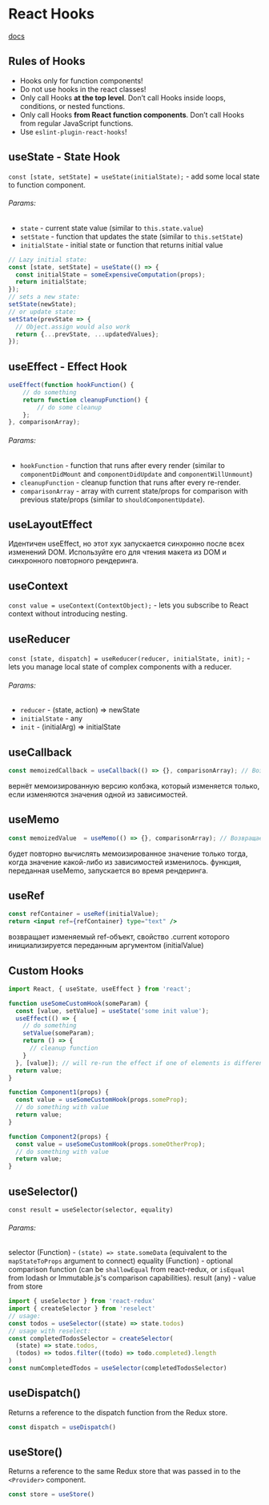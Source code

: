 # React Hooks

[docs](https://reactjs.org/docs/hooks-reference.html)

## Rules of Hooks

* Hooks only for function components!
* Do not use hooks in the react classes!
* Only call Hooks **at the top level**. Don’t call Hooks inside loops, conditions, or nested functions.
* Only call Hooks **from React function components**. Don’t call Hooks from regular JavaScript functions.
* Use `eslint-plugin-react-hooks`!


## useState - State Hook

`const [state, setState] = useState(initialState);` - add some local state to function component.

###### Params:
* `state` - current state value (similar to `this.state.value`)
* `setState` - function that updates the state (similar to `this.setState`)
* `initialState` - initial state or function that returns initial value

```jsx
// Lazy initial state:
const [state, setState] = useState(() => {
  const initialState = someExpensiveComputation(props);
  return initialState;
});
// sets a new state:
setState(newState);
// or update state:
setState(prevState => {
  // Object.assign would also work
  return {...prevState, ...updatedValues};
});
```


## useEffect - Effect Hook

```jsx
useEffect(function hookFunction() {
    // do something
    return function cleanupFunction() {
        // do some cleanup
    };
}, comparisonArray);
```
###### Params:
* `hookFunction` - function that runs after every render (similar to `componentDidMount` and `componentDidUpdate` and `componentWillUnmount`)
* `cleanupFunction` - cleanup function that runs after every re-render.
* `comparisonArray` - array with current state/props for comparison with previous state/props (similar to `shouldComponentUpdate`).


## useLayoutEffect

Идентичен useEffect, но этот хук запускается синхронно после всех изменений DOM. 
Используйте его для чтения макета из DOM и синхронного повторного рендеринга.


## useContext

`const value = useContext(ContextObject);` - lets you subscribe to React context without introducing nesting.


## useReducer

`const [state, dispatch] = useReducer(reducer, initialState, init);` - lets you manage local state of complex components with a reducer.

###### Params:
* `reducer` - (state, action) => newState
* `initialState` - any
* `init` - (initialArg) => initialState


## useCallback

```jsx
const memoizedCallback = useCallback(() => {}, comparisonArray); // Возвращает мемоизированный колбэк.
```
вернёт мемоизированную версию колбэка, который изменяется только, если изменяются значения одной из зависимостей.


## useMemo

```jsx
const memoizedValue  = useMemo(() => {}, comparisonArray); // Возвращает мемоизированное значение.
```
будет повторно вычислять мемоизированное значение только тогда, когда значение какой-либо из зависимостей изменилось.
функция, переданная useMemo, запускается во время рендеринга.


## useRef

```jsx
const refContainer = useRef(initialValue);
return <input ref={refContainer} type="text" />
```
возвращает изменяемый ref-объект, свойство .current которого инициализируется переданным аргументом (initialValue)


## Custom Hooks

```jsx
import React, { useState, useEffect } from 'react';

function useSomeCustomHook(someParam) {
  const [value, setValue] = useState('some init value');
  useEffect(() => {
    // do something
    setValue(someParam);
    return () => {
      // cleanup function
    }
  }, [value]); // will re-run the effect if one of elements is different.
  return value;
}

function Component1(props) {
  const value = useSomeCustomHook(props.someProp);
  // do something with value
  return value;
}

function Component2(props) {
  const value = useSomeCustomHook(props.someOtherProp);
  // do something with value
  return value;
}
```


## useSelector()
```tsx
const result = useSelector(selector, equality)
```
###### Params:
selector (Function) - `(state) => state.someData` (equivalent to the `mapStateToProps` argument to connect)
equality (Function) - optional comparison function (can be `shallowEqual` from  react-redux, or `isEqual` from lodash or Immutable.js's comparison capabilities).
result (any) - value from store

```jsx
import { useSelector } from 'react-redux'
import { createSelector } from 'reselect'
// usage:
const todos = useSelector((state) => state.todos)
// usage with reselect:
const completedTodosSelector = createSelector(
  (state) => state.todos,
  (todos) => todos.filter((todo) => todo.completed).length
)
const numCompletedTodos = useSelector(completedTodosSelector)
```


## useDispatch()
Returns a reference to the dispatch function from the Redux store.
```jsx
const dispatch = useDispatch()
```


## useStore()
Returns a reference to the same Redux store that was passed in to the `<Provider>` component.
```jsx
const store = useStore()
```

